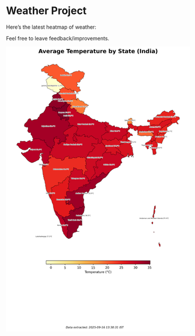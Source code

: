 # Weather Project

Here’s the latest heatmap of weather:

Feel free to leave feedback/improvements.

![India Heatmap](docs/assets/india_heatmap.png?v=C91921)
